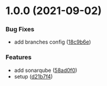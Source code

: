 # 1.0.0 (2021-09-02)


### Bug Fixes

* add branches config ([18c9b6e](https://gitlab.com/firmino.changani/cryptofeed-react/commit/18c9b6eb25af84bf0ba126c33f2e0b5f28f24b16))


### Features

* add sonarqube ([58ad0f0](https://gitlab.com/firmino.changani/cryptofeed-react/commit/58ad0f0015f5bd3f2999fcdfd438e721e0e315a3))
* setup ([d21b7f4](https://gitlab.com/firmino.changani/cryptofeed-react/commit/d21b7f4c53b1630cab18d85352e619636646d8a6))
